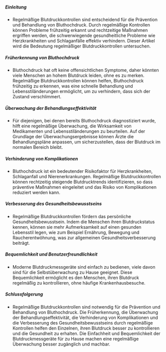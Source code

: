 ##### Einleitung
* Regelmäßige Blutdruckkontrollen sind entscheidend für die Prävention und Behandlung von Bluthochdruck. Durch regelmäßige Kontrollen können Probleme frühzeitig erkannt und rechtzeitige Maßnahmen ergriffen werden, die schwerwiegende gesundheitliche Probleme wie Herzkrankheiten und Schlaganfälle effektiv verhindern. Dieser Artikel wird die Bedeutung regelmäßiger Blutdruckkontrollen untersuchen.

##### Früherkennung von Bluthochdruck
* Bluthochdruck hat oft keine offensichtlichen Symptome, daher könnten viele Menschen an hohem Blutdruck leiden, ohne es zu merken. Regelmäßige Blutdruckkontrollen können helfen, Bluthochdruck frühzeitig zu erkennen, was eine schnelle Behandlung und Lebensstiländerungen ermöglicht, um zu verhindern, dass sich der Zustand verschlimmert.

##### Überwachung der Behandlungseffektivität
* Für diejenigen, bei denen bereits Bluthochdruck diagnostiziert wurde, hilft eine regelmäßige Überwachung, die Wirksamkeit von Medikamenten und Lebensstiländerungen zu beurteilen. Auf der Grundlage der Überwachungsergebnisse können Ärzte die Behandlungspläne anpassen, um sicherzustellen, dass der Blutdruck im normalen Bereich bleibt.

##### Verhinderung von Komplikationen
* Bluthochdruck ist ein bedeutender Risikofaktor für Herzkrankheiten, Schlaganfall und Nierenerkrankungen. Regelmäßige Blutdruckkontrollen können rechtzeitig steigende Blutdrucktrends identifizieren, so dass präventive Maßnahmen eingeleitet und das Risiko von Komplikationen reduziert werden kann.

##### Verbesserung des Gesundheitsbewusstseins
* Regelmäßige Blutdruckkontrollen fördern das persönliche Gesundheitsbewusstsein. Indem die Menschen ihren Blutdruckstatus kennen, können sie mehr Aufmerksamkeit auf einen gesunden Lebensstil legen, wie zum Beispiel Ernährung, Bewegung und Raucherentwöhnung, was zur allgemeinen Gesundheitsverbesserung beiträgt.

##### Bequemlichkeit und Benutzerfreundlichkeit
* Moderne Blutdruckmessgeräte sind einfach zu bedienen, viele davon sind für die Selbstüberwachung zu Hause geeignet. Diese Bequemlichkeit ermöglicht es den Menschen, ihren Blutdruck regelmäßig zu kontrollieren, ohne häufige Krankenhausbesuche.

##### Schlussfolgerung
* Regelmäßige Blutdruckkontrollen sind notwendig für die Prävention und Behandlung von Bluthochdruck. Die Früherkennung, die Überwachung der Behandlungseffektivität, die Verhinderung von Komplikationen und die Verbesserung des Gesundheitsbewusstseins durch regelmäßige Kontrollen helfen den Einzelnen, ihren Blutdruck besser zu kontrollieren und die Gesundheit zu erhalten. Die Einfachheit und Bequemlichkeit der Blutdruckmessgeräte für zu Hause machen eine regelmäßige Überwachung besser zugänglich und machbar.